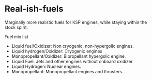 # Real-ish-fuels
Marginally more realistic fuels for KSP engines, while staying within the stock spirit.

Fuel mix list
- Liquid fuel/Oxidizer: Non cryogenic, non-hypergolic engines.
- Liquid hydrogen/Oxidizer: Cryogenic engines
- Monopropellant/Oxidizer: Bipropellant hypergolic engine.
- Liquid Fuel: Jets and other engines without onboard oxidizer.
- Liquid Hydrogen: Nuclear engines.
- Monopropellant: Monopropellant engines and thrusters.
